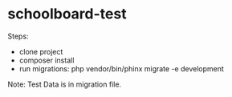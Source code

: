 # schoolboard-test

Steps:
- clone project
- composer install
- run migrations: php vendor/bin/phinx migrate -e development

Note: Test Data is in migration file.

